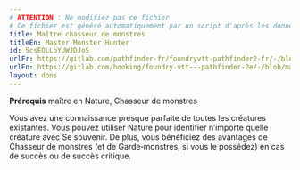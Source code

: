 ```yaml
---
# ATTENTION : Ne modifiez pas ce fichier
# Ce fichier est généré automatiquement par un script d'après les données du module Foundry VTT officiel et de sa traduction
title: Maître chasseur de monstres
titleEn: Master Monster Hunter
id: 5csEOLLbYUWJDJoS
urlFr: https://gitlab.com/pathfinder-fr/foundryvtt-pathfinder2-fr/-/blob/master/data/feats/5csEOLLbYUWJDJoS.htm
urlEn: https://gitlab.com/hooking/foundry-vtt---pathfinder-2e/-/blob/master/packs/data/feats.db/master-monster-hunter.json
layout: dons
---
```

**Prérequis** maître en Nature, Chasseur de monstres

Vous avez une connaissance presque parfaite de toutes les créatures existantes. Vous pouvez utiliser Nature pour identifier n’importe quelle créature avec Se souvenir. De plus, vous bénéficiez des avantages de Chasseur de monstres (et de Garde‑monstres, si vous le possédez) en cas de succès ou de succès critique.
